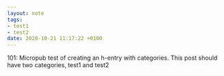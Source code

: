 ```yaml
---
layout: note
tags:
- test1
- test2
date: 2020-10-21 11:17:22 +0100
---
```


101: Micropub test of creating an h-entry with categories. This post should have two categories, test1 and test2
